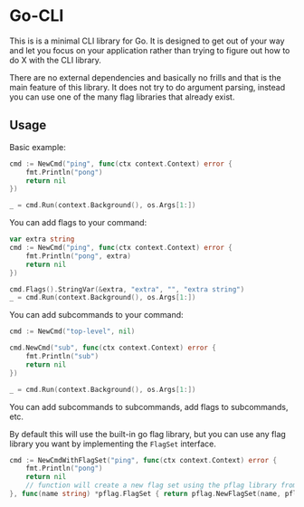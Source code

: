 # Go-CLI

This is is a minimal CLI library for Go. It is designed to get out of your way and let you focus on your application rather than trying to figure out how to do X with the CLI library.

There are no external dependencies and basically no frills and that is the main feature of this library.
It does not try to do argument parsing, instead you can use one of the many flag libraries that already exist.

## Usage


Basic example:

```go
cmd := NewCmd("ping", func(ctx context.Context) error {
    fmt.Println("pong")
    return nil
})

_ = cmd.Run(context.Background(), os.Args[1:])
```

You can add flags to your command:

```go
var extra string
cmd := NewCmd("ping", func(ctx context.Context) error {
    fmt.Println("pong", extra)
    return nil
})

cmd.Flags().StringVar(&extra, "extra", "", "extra string")
_ = cmd.Run(context.Background(), os.Args[1:])
```

You can add subcommands to your command:

```go
cmd := NewCmd("top-level", nil)

cmd.NewCmd("sub", func(ctx context.Context) error {
    fmt.Println("sub")
    return nil
})

_ = cmd.Run(context.Background(), os.Args[1:])
```

You can add subcommands to subcommands, add flags to subcommands, etc.

By default this will use the built-in go flag library, but you can use any flag library you want by implementing the `FlagSet` interface.

```go
cmd := NewCmdWithFlagSet("ping", func(ctx context.Context) error {
    fmt.Println("pong")
    return nil
    // function will create a new flag set using the pflag library from github.com/spf13/pflag
}, func(name string) *pflag.FlagSet { return pflag.NewFlagSet(name, pflag.ExitOnError) })
```
